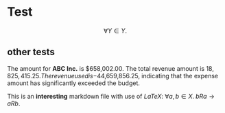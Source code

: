 
# Test

$$\forall Y \in Y.$$

## other tests

The amount for **ABC Inc.** is $658,002.00. The total revenue amount is $18,825,415.25. The revenue used is -$44,659,856.25, indicating that the expense amount has significantly exceeded the budget.

This is an **interesting** markdown file with use of *LaTeX*: $\forall a,b \in X. \; bRa \rightarrow aRb$.
